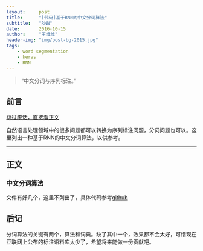 ```yaml
---
layout:     post
title:      "[代码]基于RNN的中文分词算法"
subtitle:   "RNN"
date:       2016-10-15
author:     "王维维"
header-img: "img/post-bg-2015.jpg"
tags:
    - word segmentation
    - keras
    - RNN
---
```


> “中文分词与序列标注。”

## 前言<span id="前言" />

[跳过废话，直接看正文](#正文)

自然语言处理领域中的很多问题都可以转换为序列标注问题，分词问题也可以。这里列出一种基于RNN的中文分词算法，以供参考。

---

## 正文<span id = "正文" />

### 中文分词算法<span id="中文分词算法" />

文件有好几个，这里不列出了，具体代码参考[github](https://github.com/clayandgithub/rnn_cws)

## 后记<span id="后记" />

分词算法的关键有两个，算法和词典。缺了其中一个，效果都不会太好，可惜现在互联网上公布的标注语料库太少了，希望将来能做一份贡献吧。